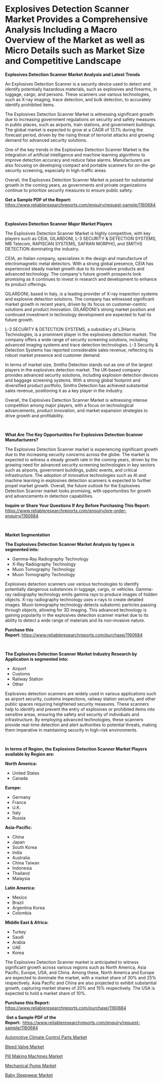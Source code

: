 <p><h1>Explosives Detection Scanner Market Provides a Comprehensive Analysis Including a Macro Overview of the Market as well as Micro Details such as Market Size and Competitive Landscape</h1></p><p><strong>Explosives Detection Scanner Market Analysis and Latest Trends</strong></p>
<p><p>An Explosives Detection Scanner is a security device used to detect and identify potentially hazardous materials, such as explosives and firearms, in luggage, cargo, and persons. These scanners use various technologies, such as X-ray imaging, trace detection, and bulk detection, to accurately identify prohibited items.</p><p>The Explosives Detection Scanner Market is witnessing significant growth due to increasing government regulations on security and safety measures in public places, such as airports, train stations, and government buildings. The global market is expected to grow at a CAGR of 13.1% during the forecast period, driven by the rising threat of terrorist attacks and growing demand for advanced security solutions.</p><p>One of the key trends in the Explosives Detection Scanner Market is the integration of artificial intelligence and machine learning algorithms to improve detection accuracy and reduce false alarms. Manufacturers are also focusing on developing compact and portable scanners for on-the-go security screening, especially in high-traffic areas.</p><p>Overall, the Explosives Detection Scanner Market is poised for substantial growth in the coming years, as governments and private organizations continue to prioritize security measures to ensure public safety.</p></p>
<p><strong>Get a Sample PDF of the Report:&nbsp;</strong> <a href="https://www.reliableresearchreports.com/enquiry/request-sample/1160684">https://www.reliableresearchreports.com/enquiry/request-sample/1160684</a></p>
<p>&nbsp;</p>
<p><strong>Explosives Detection Scanner Major Market Players</strong></p>
<p><p>The Explosives Detection Scanner Market is highly competitive, with key players such as CEIA, GILARDONI, L-3 SECURITY & DETECTION SYSTEMS, MB Telecom, RAPISCAN SYSTEMS, SAFRAN MORPHO, and SMITHS DETECTION dominating the industry.</p><p>CEIA, an Italian company, specializes in the design and manufacture of electromagnetic metal detectors. With a strong global presence, CEIA has experienced steady market growth due to its innovative products and advanced technology. The company's future growth prospects look promising as it continues to invest in research and development to enhance its product offerings.</p><p>GILARDONI, based in Italy, is a leading provider of X-ray inspection systems and explosive detection solutions. The company has witnessed significant market growth in recent years, driven by its focus on customer-centric solutions and product innovation. GILARDONI's strong market position and continued investment in technology development are expected to fuel its future growth.</p><p>L-3 SECURITY & DETECTION SYSTEMS, a subsidiary of L3Harris Technologies, is a prominent player in the explosives detection market. The company offers a wide range of security screening solutions, including advanced imaging systems and trace detection technologies. L-3 Security & Detection Systems has reported considerable sales revenue, reflecting its robust market presence and customer demand.</p><p>In terms of market size, Smiths Detection stands out as one of the largest players in the explosives detection market. The UK-based company provides advanced security solutions, including explosion detection devices and baggage screening systems. With a strong global footprint and diversified product portfolio, Smiths Detection has achieved substantial sales revenue, positioning it as a key player in the industry.</p><p>Overall, the Explosives Detection Scanner Market is witnessing intense competition among major players, with a focus on technological advancements, product innovation, and market expansion strategies to drive growth and profitability.</p></p>
<p>&nbsp;</p>
<p><strong>What Are The Key Opportunities For Explosives Detection Scanner Manufacturers?</strong></p>
<p><p>The Explosives Detection Scanner market is experiencing significant growth due to the increasing security concerns across the globe. The market is expected to witness a steady growth rate in the coming years, driven by the growing need for advanced security screening technologies in key sectors such as airports, government buildings, public events, and critical infrastructure. The adoption of innovative technologies such as AI and machine learning in explosives detection scanners is expected to further propel market growth. Overall, the future outlook for the Explosives Detection Scanner market looks promising, with opportunities for growth and advancements in detection capabilities.</p></p>
<p><strong>Inquire or Share Your Questions If Any Before Purchasing This Report:</strong> <a href="https://www.reliableresearchreports.com/enquiry/pre-order-enquiry/1160684">https://www.reliableresearchreports.com/enquiry/pre-order-enquiry/1160684</a></p>
<p>&nbsp;</p>
<p><strong>Market Segmentation</strong></p>
<p><strong>The Explosives Detection Scanner Market Analysis by types is segmented into:</strong></p>
<p><ul><li>Gamma-Ray Radiography Technology</li><li>X-Ray Radiography Technology</li><li>Muon Tomography Technology</li><li>Muon Tomography Technology</li></ul></p>
<p><p>Explosives detection scanners use various technologies to identify potentially dangerous substances in luggage, cargo, or vehicles. Gamma-ray radiography technology emits gamma rays to produce images of hidden objects. X-ray radiography technology uses x-rays to create detailed images. Muon tomography technology detects subatomic particles passing through objects, allowing for 3D imaging. This advanced technology is gaining popularity in the explosives detection scanner market due to its ability to detect a wide range of materials and its non-invasive nature.</p></p>
<p><strong>Purchase this Report:&nbsp;</strong><a href="https://www.reliableresearchreports.com/purchase/1160684">https://www.reliableresearchreports.com/purchase/1160684</a></p>
<p>&nbsp;</p>
<p><strong>The Explosives Detection Scanner Market Industry Research by Application is segmented into:</strong></p>
<p><ul><li>Airport</li><li>Customs</li><li>Railway Station</li><li>Other</li></ul></p>
<p><p>Explosives detection scanners are widely used in various applications such as airport security, customs inspections, railway station security, and other public spaces requiring heightened security measures. These scanners help to identify and prevent the entry of explosives or prohibited items into sensitive areas, ensuring the safety and security of individuals and infrastructure. By employing advanced technologies, these scanners provide real-time detection and alert authorities to potential threats, making them imperative in maintaining security in high-risk environments.</p></p>
<p>&nbsp;</p>
<p><strong>In terms of Region, the Explosives Detection Scanner Market Players available by Region are:</strong></p>
<p>
    <p> <strong> North America: </strong>
        <ul>
            <li>United States</li>
            <li>Canada</li>
        </ul>
        </p> 
    <p> <strong> Europe: </strong>
        <ul>
            <li>Germany</li>
            <li>France</li>
            <li>U.K.</li>
            <li>Italy</li>
            <li>Russia</li>
        </ul>
        </p> 
    <p> <strong> Asia-Pacific: </strong>
        <ul>
            <li>China</li>
            <li>Japan</li>
            <li>South Korea</li>
            <li>India</li>
            <li>Australia</li>
            <li>China Taiwan</li>
            <li>Indonesia</li>
            <li>Thailand</li>
            <li>Malaysia</li>
        </ul>
        </p> 
    <p> <strong> Latin America: </strong>
        <ul>
            <li>Mexico</li>
            <li>Brazil</li>
            <li>Argentina Korea</li>
            <li>Colombia</li>
        </ul>
        </p> 
    <p> <strong> Middle East & Africa: </strong>
        <ul>
            <li>Turkey</li>
            <li>Saudi</li>
            <li>Arabia</li>
            <li>UAE</li>
            <li>Korea</li>
        </ul>
    </p>
    </p>
<p><p>The Explosives Detection Scanner market is anticipated to witness significant growth across various regions such as North America, Asia Pacific, Europe, USA, and China. Among these, North America and Europe are expected to dominate the market, with a market share of 30% and 25% respectively. Asia Pacific and China are also projected to exhibit substantial growth, capturing market shares of 20% and 15% respectively. The USA is expected to hold a market share of 10%.</p></p>
<p><strong>Purchase this Report: </strong><a href="https://www.reliableresearchreports.com/purchase/1160684">https://www.reliableresearchreports.com/purchase/1160684</a></p>
<p>&nbsp;<strong>Get a Sample PDF of the Report:&nbsp;&nbsp;</strong><a href="https://www.reliableresearchreports.com/enquiry/request-sample/1160684">https://www.reliableresearchreports.com/enquiry/request-sample/1160684</a></p>
<p><strong></strong></p>
<p><p><a href="https://issuu.com/reportprime-2/docs/automotive-climate-control-parts-market-size-2030.">Automotive Climate Control Parts Market</a></p><p><a href="https://medium.com/@doylenader453/bleed-valve-market-comprehensive-assessment-by-type-application-and-geography-487bc45f9f9c">Bleed Valve Market</a></p><p><a href="https://medium.com/@doylenader453/pill-making-machines-market-furnishes-information-on-market-share-market-trends-and-market-growth-468990857411">Pill Making Machines Market</a></p><p><a href="https://issuu.com/reportprime-2/docs/mechanical-pump-market-size-2030.pptx">Mechanical Pump Market</a></p><p><a href="https://github.com/zjyglelu/Market-Research-Report-List-1/blob/main/baby-sleepwear-market.md">Baby Sleepwear Market</a></p></p>